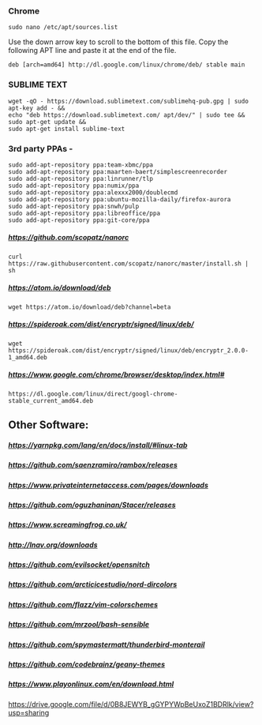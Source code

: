 ### Chrome

`sudo nano /etc/apt/sources.list`

Use the down arrow key to scroll to the bottom of this file. Copy the following APT line and paste it at the end of the file.

`deb [arch=amd64] http://dl.google.com/linux/chrome/deb/ stable main`

### SUBLIME TEXT

```
wget -qO - https://download.sublimetext.com/sublimehq-pub.gpg | sudo apt-key add - &&
echo "deb https://download.sublimetext.com/ apt/dev/" | sudo tee &&
sudo apt-get update &&
sudo apt-get install sublime-text
```

### 3rd party PPAs -

```
sudo add-apt-repository ppa:team-xbmc/ppa
sudo add-apt-repository ppa:maarten-baert/simplescreenrecorder
sudo add-apt-repository ppa:linrunner/tlp
sudo add-apt-repository ppa:numix/ppa
sudo add-apt-repository ppa:alexxx2000/doublecmd
sudo add-apt-repository ppa:ubuntu-mozilla-daily/firefox-aurora
sudo add-apt-repository ppa:snwh/pulp
sudo add-apt-repository ppa:libreoffice/ppa
sudo add-apt-repository ppa:git-core/ppa
```


##### https://github.com/scopatz/nanorc

`curl https://raw.githubusercontent.com/scopatz/nanorc/master/install.sh | sh`

##### https://atom.io/download/deb

`wget https://atom.io/download/deb?channel=beta`

##### https://spideroak.com/dist/encryptr/signed/linux/deb/

`wget https://spideroak.com/dist/encryptr/signed/linux/deb/encryptr_2.0.0-1_amd64.deb`

##### https://www.google.com/chrome/browser/desktop/index.html#

`https://dl.google.com/linux/direct/googl-chrome-stable_current_amd64.deb`

## Other Software:

##### https://yarnpkg.com/lang/en/docs/install/#linux-tab
##### https://github.com/saenzramiro/rambox/releases
##### https://www.privateinternetaccess.com/pages/downloads
##### https://github.com/oguzhaninan/Stacer/releases
##### https://www.screamingfrog.co.uk/
##### http://lnav.org/downloads
##### https://github.com/evilsocket/opensnitch
##### https://github.com/arcticicestudio/nord-dircolors
##### https://github.com/flazz/vim-colorschemes
##### https://github.com/mrzool/bash-sensible
##### https://github.com/spymastermatt/thunderbird-monterail
##### https://github.com/codebrainz/geany-themes
##### https://www.playonlinux.com/en/download.html

https://drive.google.com/file/d/0B8JEWYB_gGYPYWpBeUxoZ1BDRlk/view?usp=sharing

